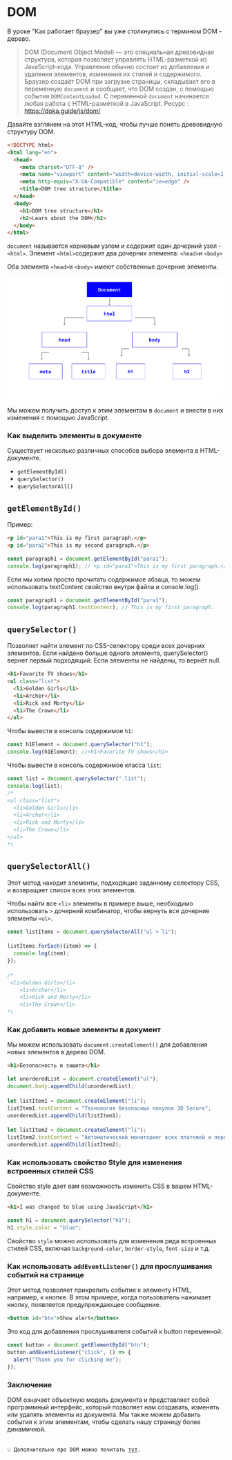# DOM

В уроке "Как работает браузер" вы уже столкнулись с термином DOM - дерево.

> DOM (Document Object Model) — это специальная древовидная структура, которая позволяет управлять HTML-разметкой из JavaScript-кода. Управление обычно состоит из добавления и удаления элементов, изменения их стилей и содержимого.
> Браузер создаёт DOM при загрузке страницы, складывает его в переменную `document` и сообщает, что DOM создан, с помощью события `DOMContentLoaded`. С переменной `document` начинается любая работа с HTML-разметкой в JavaScript.
> Ресурс : https://doka.guide/js/dom/

Давайте взглянем на этот HTML-код, чтобы лучше понять древовидную структуру DOM.

```html
<!DOCTYPE html>
<html lang="en">
  <head>
    <meta charset="UTF-8" />
    <meta name="viewport" content="width=device-width, initial-scale=1.0" />
    <meta http-equiv="X-UA-Compatible" content="ie=edge" />
    <title>DOM tree structure</title>
  </head>
  <body>
    <h1>DOM tree structure</h1>
    <h2>Learn about the DOM</h2>
  </body>
</html>
```

`document` называется корневым узлом и содержит один дочерний узел - `<html>`. Элемент `<html>`содержит два дочерних элемента: `<head>`и `<body>`

Оба элемента `<head>`и `<body>` имеют собственные дочерние элементы.

<img src="./img1.png" width="500"></img>

Мы можем получить доступ к этим элементам в `document` и внести в них изменения с помощью JavaScript.

### Как выделить элементы в документе

Существует несколько различных способов выбора элемента в HTML-документе.

- `getElementById()`
- `querySelector()`
- `querySelectorAll()`

## `getElementById()`

Пример:

```html
<p id="para1">This is my first paragraph.</p>
<p id="para2">This is my second paragraph.</p>
```

```jsx
const paragraph1 = document.getElementById("para1");
console.log(paragraph1); // <p id="para1">This is my first paragraph.</p>
```

Если мы хотим просто прочитать содержимое абзаца, то можем использовать textContent свойство внутри файла и console.log().

```jsx
const paragraph1 = document.getElementById("para1");
console.log(paragraph1.textContent); // This is my first paragraph.
```

## `querySelector()`

Позволяет найти элемент по CSS-селектору среди всех дочерних элементов. Если найдено больше одного элемента, querySelector() вернет первый подходящий. Если элементы не найдены, то вернёт null.

```html
<h1>Favorite TV shows</h1>
<ul class="list">
  <li>Golden Girls</li>
  <li>Archer</li>
  <li>Rick and Morty</li>
  <li>The Crown</li>
</ul>
```

Чтобы вывести в консоль содержимое `h1`:

```jsx
const h1Element = document.querySelector("h1");
console.log(h1Element); //<h1>Favorite TV shows</h1>
```

Чтобы вывести в консоль содержимое класса `list`:

```jsx
const list = document.querySelector(".list");
console.log(list);
/*
<ul class="list">
  <li>Golden Girls</li>
  <li>Archer</li>
  <li>Rick and Morty</li>
  <li>The Crown</li>
</ul>
*\
```

## `querySelectorAll()`

Этот метод находит элементы, подходящие заданному селектору CSS, и возвращает список всех этих элементов.

Чтобы найти все `<li>` элементы в примере выше, необходимо использовать `>` дочерний комбинатор, чтобы вернуть все дочерние элементы `<ul>`.

```jsx
const listItems = document.querySelectorAll("ul > li");

listItems.forEach((item) => {
  console.log(item);
});

/*
 <li>Golden Girls</li>
    <li>Archer</li>
    <li>Rick and Morty</li>
    <li>The Crown</li>
*\
```

### Как добавить новые элементы в документ

Мы можем использовать `document.createElement()` для добавления новых элементов в дерево DOM.

```html
<h1>Безопасность и защита</h1>
```

```jsx
let unorderedList = document.createElement("ul");
document.body.appendChild(unorderedList);

let listItem1 = document.createElement("li");
listItem1.textContent = "Технология безопасных покупок 3D Secure";
unorderedList.appendChild(listItem1);

let listItem2 = document.createElement("li");
listItem2.textContent = "Автоматический мониторинг всех платежей и переводов";
unorderedList.appendChild(listItem2);
```

### Как использовать свойство Style для изменения встроенных стилей CSS

Свойство style дает вам возможность изменить CSS в вашем HTML-документе.

```html
<h1>I was changed to blue using JavaScript</h1>
```

```jsx
const h1 = document.querySelector("h1");
h1.style.color = "blue";
```

Cвойство `style` можно использовать для изменения ряда встроенных стилей CSS, включая `background-color`, `border-style`, `font-size` и т.д.

### Как использовать `addEventListener()` для прослушивания событий на странице

Этот метод позволяет прикрепить событие к элементу HTML, например, к кнопке.
В этом примере, когда пользователь нажимает кнопку, появляется предупреждающее сообщение.

```jsx
<button id="btn">Show alert</button>
```

Это код для добавления прослушивателя событий к button переменной:

```jsx
const button = document.getElementById("btn");
button.addEventListener("click", () => {
  alert("Thank you for clicking me");
});
```

### Заключение

DOM означает объектную модель документа и представляет собой программный интерфейс, который позволяет нам создавать, изменять или удалять элементы из документа. Мы также можем добавить события к этим элементам, чтобы сделать нашу страницу более динамичной.

<pre>
<code>
💡 Дополнительно про DOM можно почитать <a href="https://doka.guide/js/dom/">тут</a>.
</code>
</pre>
